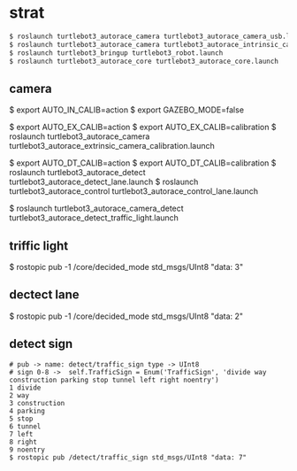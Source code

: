 # strat

  ```bash
  $ roslaunch turtlebot3_autorace_camera turtlebot3_autorace_camera_usb.launch
  $ roslaunch turtlebot3_autorace_camera turtlebot3_autorace_intrinsic_camera_calibration.launch
  $ roslaunch turtlebot3_bringup turtlebot3_robot.launch
  $ roslaunch turtlebot3_autorace_core turtlebot3_autorace_core.launch
  ```
## camera

  $ export AUTO_IN_CALIB=action
  $ export GAZEBO_MODE=false

  $ export AUTO_EX_CALIB=action
  $ export AUTO_EX_CALIB=calibration
  $ roslaunch turtlebot3_autorace_camera turtlebot3_autorace_extrinsic_camera_calibration.launch

  $ export AUTO_DT_CALIB=action
  $ export AUTO_DT_CALIB=calibration
  $ roslaunch turtlebot3_autorace_detect turtlebot3_autorace_detect_lane.launch
  $ roslaunch turtlebot3_autorace_control turtlebot3_autorace_control_lane.launch

  $ roslaunch turtlebot3_autorace_camera_detect turtlebot3_autorace_detect_traffic_light.launch
 
## triffic light
  $ rostopic pub -1 /core/decided_mode std_msgs/UInt8 "data: 3"

## dectect lane
  $ rostopic pub -1 /core/decided_mode std_msgs/UInt8 "data: 2"

## detect sign
  ```
  # pub -> name: detect/traffic_sign type -> UInt8  
  # sign 0-8 ->  self.TrafficSign = Enum('TrafficSign', 'divide way construction parking stop tunnel left right noentry')
  1 divide 
  2 way 
  3 construction 
  4 parking 
  5 stop 
  6 tunnel 
  7 left 
  8 right 
  9 noentry
  $ rostopic pub /detect/traffic_sign std_msgs/UInt8 "data: 7" 
  ```
